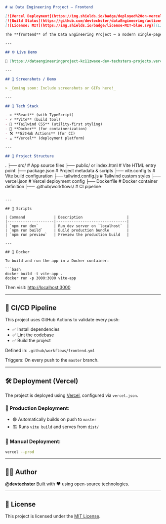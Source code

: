 ```md
# 📊 Data Engineering Project – Frontend

[![Vercel Deployment](https://img.shields.io/badge/deployed%20on-vercel-000?logo=vercel&labelColor=000)](https://dataengineeringproject-kc11zwaxe-dev-techsters-projects.vercel.app)
[![Build Status](https://github.com/devtechster/dataEngineering/actions/workflows/frontend.yml/badge.svg)](https://github.com/devtechster/dataEngineering/actions)
[![License: MIT](https://img.shields.io/badge/license-MIT-blue.svg)](LICENSE)

The **frontend** of the Data Engineering Project — a modern single-page application built with **React**, **Vite**, **TypeScript**, and **Tailwind CSS**. It supports Docker-based containerization, CI/CD via GitHub Actions, and is deployed on **Vercel**.

---

## 🌐 Live Demo

🔗 [https://dataengineeringproject-kc11zwaxe-dev-techsters-projects.vercel.app](https://dataengineeringproject-kc11zwaxe-dev-techsters-projects.vercel.app)

---

## 📸 Screenshots / Demo

> _Coming soon: Include screenshots or GIFs here!_

---

## 🚀 Tech Stack

- ⚛️ **React** (with TypeScript)
- ⚡ **Vite** (build tool)
- 🎨 **Tailwind CSS** (utility-first styling)
- 🐳 **Docker** (for containerization)
- 🛠️ **GitHub Actions** (for CI)
- ☁️ **Vercel** (deployment platform)

---

## 📁 Project Structure

```

.
├── src/                   # App source files
├── public/ or index.html  # Vite HTML entry point
├── package.json           # Project metadata & scripts
├── vite.config.ts         # Vite build configuration
├── tailwind.config.js     # Tailwind custom styles
├── vercel.json            # Vercel deployment config
├── Dockerfile             # Docker container definition
├── .github/workflows/     # CI pipeline

````

---

## 🧪 Scripts

| Command             | Description                    |
|---------------------|--------------------------------|
| `npm run dev`       | Run dev server on `localhost`  |
| `npm run build`     | Build production bundle        |
| `npm run preview`   | Preview the production build   |

---

## 🐳 Docker

To build and run the app in a Docker container:

```bash
docker build -t vite-app .
docker run -p 3000:3000 vite-app
````

Then visit: [http://localhost:3000](http://localhost:3000)

---

## 🔄 CI/CD Pipeline

This project uses GitHub Actions to validate every push:

* ✅ Install dependencies
* ✅ Lint the codebase
* ✅ Build the project

Defined in:
`.github/workflows/frontend.yml`

Triggers:
On every push to the `master` branch.

---

## 🛠️ Deployment (Vercel)

The project is deployed using [Vercel](https://vercel.com), configured via `vercel.json`.

### 🔧 Production Deployment:

* 🟢 Automatically builds on push to `master`
* 🏗️ Runs `vite build` and serves from `dist/`

### 🔧 Manual Deployment:

```bash
vercel --prod
```

---

## 👨‍💻 Author

**[@devtechster](https://github.com/devtechster)**
Built with ❤️ using open-source technologies.

---

## 📄 License

This project is licensed under the [MIT License](LICENSE).

```
